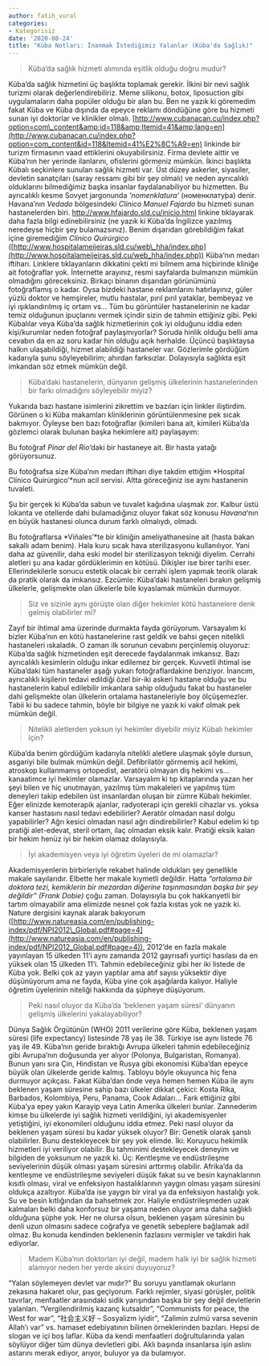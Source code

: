 ```yaml
---
author: fatih_vural
categories:
- Kategorisiz
date: '2020-08-24'
title: "Küba Notları: İnanmak İstediğimiz Yalanlar (Küba'da Sağlık)"
---
```

> Küba’da sağlık hizmeti alımında eşitlik olduğu doğru mudur?

Küba’da sağlık hizmetini üç başlıkta toplamak gerekir. İlkini bir nevi sağlık turizmi olarak değerlendirebiliriz. Meme silikonu, botox, liposuction gibi uygulamaların daha popüler olduğu bir alan bu. Ben ne yazık ki göremedim fakat Küba ve Küba dışında da epeyce reklamı döndüğüne göre bu hizmeti sunan iyi doktorlar ve klinikler olmalı. [http://www.cubanacan.cu/index.php?option=com\_content&amp;id=118&amp;Itemid=41&amp;lang=en](http://www.cubanacan.cu/index.php?option=com_content&id=118&Itemid=41%E2%8C%A9=en) linkinde bir turizm firmasının vaad ettiklerini okuyabilirsiniz. Firma devlete aittir ve Küba’nın her yerinde ilanlarını, ofislerini görmeniz mümkün. İkinci başlıkta Kübalı seçkinlere sunulan sağlık hizmeti var. Üst düzey askerler, siyasiler, devletin sanatçıları (saray ressamı gibi bir şey olmalı) ve neden ayrıcalıklı olduklarını bilmediğimiz başka insanlar faydalanabiliyor bu hizmetten. Bu ayrıcalıklı kesme Sovyet jargonunda *‘nomenklatura’* (номенклату́ра) denir. Havana’nın *Vedado* bölgesindeki *Clinico Manuel Fajardo* bu hizmeti sunan hastanelerden biri. <http://www.hfajardo.sld.cu/inicio.html> linkine tıklayarak daha fazla bilgi edinebilirsiniz (ne yazık ki Küba’da İngilizce yazılmış neredeyse hiçbir şey bulamazsınız). Benim dışarıdan görebildiğim fakat içine giremediğim *Clínico Quirúrgico* ([http://www.hospitalameijeiras.sld.cu/web\_hha/index.php](http://www.hospitalameijeiras.sld.cu/web_hha/index.php)) Küba’nın medarı iftiharı. Linklere tıklayanların dikkatini çekti mi bilmem ama hiçbirinde kliniğe ait fotoğraflar yok. İnternette arayınız, resmi sayfalarda bulmanızın mümkün olmadığını göreceksiniz. Birkaçı binanın dışarıdan görünümünü fotoğraflamış o kadar. Oysa bizdeki hastane reklamlarını hatırlayınız, güler yüzlü doktor ve hemşireler, mutlu hastalar, pırıl pırıl yataklar, bembeyaz ve iyi ışıklandırılmış iç ortam vs… Tüm bu görüntüler hastanelerinin ne kadar temiz olduğunun ipuçlarını vermek içindir sizin de tahmin ettiğiniz gibi. Peki Kübalılar veya Küba’da sağlık hizmetlerinin çok iyi olduğunu iddia eden kişi/kurumlar neden fotoğraf paylaşmıyorlar? Soruda hinlik olduğu belli ama cevabın da en az soru kadar hin olduğu açık herhalde. Üçüncü başlıktaysa halkın ulaşabildiği, hizmet alabildiği hastaneler var. Gözlerimle gördüğüm kadarıyla şunu söyleyebilirim; ahırdan farksızlar. Dolayısıyla sağlıkta eşit imkandan söz etmek mümkün değil.

> Küba’daki hastanelerin, dünyanın gelişmiş ülkelerinin hastanelerinden bir farkı olmadığını söyleyebilir miyiz?

Yukarıda bazı hastane isimlerini zikrettim ve bazıları için linkler iliştirdim. Görünen o ki Küba makamları kliniklerinin görüntülenmesine pek sıcak bakmıyor. Öyleyse ben bazı fotoğraflar (kimileri bana ait, kimileri Küba’da gözlemci olarak bulunan başka hekimlere ait) paylaşayım:

<!-- [![BEDATMARINAAZCUY1](../../uploads/2013/08/BEDATMARINAAZCUY1-300x201.jpg)](https://iktisadiyat.com/wp-content/uploads/2013/08/BEDATMARINAAZCUY1.jpg) -->

Bu fotoğraf *Pinar del Rio*‘daki bir hastaneye ait. Bir hasta yatağı görüyorsunuz.

<!-- [![2](../../uploads/2013/08/2-300x225.jpg)](https://iktisadiyat.com/wp-content/uploads/2013/08/2.jpg) -->

Bu fotoğrafsa size Küba’nın medarı iftiharı diye takdim ettiğim *Hospital Clínico Quirúrgico’*nun acil servisi. Altta göreceğiniz ise aynı hastanenin tuvaleti.
<!-- 
[![3](../../uploads/2013/08/3.jpg)](https://iktisadiyat.com/wp-content/uploads/2013/08/3.jpg) -->

Şu bir gerçek ki Küba’da sabun ve tuvalet kağıdına ulaşmak zor. Kalbur üstü lokanta ve otellerde dahi bulamadığınız oluyor fakat söz konusu *Havana*‘nın en büyük hastanesi olunca durum farklı olmalıydı, olmadı.

<!-- [![fotoğraf](../../uploads/2013/08/foto%C4%9Fraf-225x300.jpg)](https://iktisadiyat.com/wp-content/uploads/2013/08/foto%C4%9Fraf.jpg) -->

Bu fotoğraflarsa *Viñales’*te bir kliniğin ameliyathanesine ait (hasta bakan sakallı adam benim). Hala kuru sıcak hava sterilizasyonu kullanılıyor. Yani daha az güvenilir, daha eski model bir sterilizasyon tekniği diyelim. Cerrahi aletleri şu ana kadar gördüklerimin en kötüsü. Dikişler ise birer tarihi eser. Ellerindekilerle sonucu estetik olacak bir cerrahi işlem yapmak teorik olarak da pratik olarak da imkansız. Ezcümle: Küba’daki hastaneleri bırakın gelişmiş ülkelerle, gelişmekte olan ülkelerle bile kıyaslamak mümkün durmuyor.

> Siz ve sizinle aynı görüşte olan diğer hekimler kötü hastanelere denk gelmiş olabilirler mi?

Zayıf bir ihtimal ama üzerinde durmakta fayda görüyorum. Varsayalım ki bizler Küba’nın en kötü hastanelerine rast geldik ve bahsi geçen nitelikli hastaneleri ıskaladık. O zaman ilk sorunun cevabını perçinlemiş oluyoruz: Küba’da sağlık hizmetinden eşit derecede faydalanmak imkansız. Bazı ayrıcalıklı kesimlerin olduğu inkar edilemez bir gerçek. Kuvvetli ihtimal ise Küba’daki tüm hastaneler aşağı yukarı fotoğraflardakine benziyor. İnancım, ayrıcalıklı kişilerin tedavi edildiği özel bir-iki askeri hastane olduğu ve bu hastanelerin kabul edilebilir imkanlara sahip olduğudu fakat bu hastaneler dahi gelişmekte olan ülkelerin ortalama hastaneleriyle boy ölçüşemezler. Tabii ki bu sadece tahmin, böyle bir bilgiye ne yazık ki vakıf olmak pek mümkün değil.

> Nitelikli aletlerden yoksun iyi hekimler diyebilir miyiz Kübalı hekimler için?

Küba’da benim gördüğüm kadarıyla nitelikli aletlere ulaşmak şöyle dursun, asgariyi bile bulmak mümkün değil. Defibrilatör görmemiş acil hekimi, atroskop kullanmamış ortopedist, aeratörü olmayan diş hekimi vs… kanaatimce iyi hekimler olamazlar. Varsayalım ki tıp kitaplarında yazan her şeyi bilen ve hiç unutmayan, yazılmış tüm makaleleri ve yapılmış tüm deneyleri takip edebilen üst insanlardan oluşan bir zümre Kübalı hekimler. Eğer elinizde kemoterapik ajanlar, radyoterapi için gerekli cihazlar vs. yoksa kanser hastasını nasıl tedavi edebilirler? Aeratör olmadan nasıl dolgu yapabilirler? Ağrı kesici olmadan nasıl ağrı dindirebilirler? Kabul edelim ki tıp pratiği alet-edevat, steril ortam, ilaç olmadan eksik kalır. Pratiği eksik kalan bir hekim henüz iyi bir hekim olamaz dolayısıyla.

> İyi akademisyen veya iyi öğretim üyeleri de mi olamazlar?

Akademisyenlerin birbirleriyle rekabet halinde oldukları şey genellikle makale sayılarıdır. Elbette her makale kıymetli değildir. Hatta *“ortalama bir doktora tezi, kemiklerin bir mezardan diğerine taşınmasından başka bir şey değildir” (Frank Dobie)* çoğu zaman. Dolayısıyla bu çok hakkanyetli bir tartım olmayabilir ama elimizde nesnel çok fazla kıstas yok ne yazık ki. Nature dergisini kaynak alarak bakıyorum ([http://www.natureasia.com/en/publishing-index/pdf/NPI2012\_Global.pdf#page=4](http://www.natureasia.com/en/publishing-index/pdf/NPI2012_Global.pdf#page=4)), 2012’de en fazla makale yayınlayan 15 ülkeden 11’i aynı zamanda 2012 gayrısafi yurtiçi hasılası da en yüksek olan 15 ülkeden 11’i. Tahmin edebileceğiniz gibi her iki listede de Küba yok. Belki çok az yayın yaptılar ama atıf sayısı yüksektir diye düşünüyorum ama ne fayda, Küba yine çok aşağılarda kalıyor. Haliyle öğretim üyelerinin niteliği hakkında da şüpheye düşüyorum.

> Peki nasıl oluyor da Küba’da ‘beklenen yaşam süresi’ dünyanın gelişmiş ülkelerini yakalayabiliyor?

Dünya Sağlık Örgütünün (WHO) 2011 verilerine göre Küba, beklenen yaşam süresi (life expectancy) listesinde 78 yaş ile 38. Türkiye ise aynı listede 76 yaş ile 49. Küba’nın geride bıraktığı Avrupa ülkeleri tahmin edebileceğiniz gibi Avrupa’nın doğusunda yer alıyor (Polonya, Bulgaristan, Romanya). Bunun yanı sıra Çin, Hindistan ve Rusya gibi ekonomisi Küba’dan epeyce büyük olan ülkelerde geride kalmış. Tabloyu böyle okuyunca hiç fena durmuyor açıkçası. Fakat Küba’dan önde veya hemen hemen Küba ile aynı beklenen yaşam süresine sahip bazı ülkeler dikkat çekici: Kosta Rika, Barbados, Kolombiya, Peru, Panama, Cook Adaları… Fark ettiğiniz gibi Küba’ya epey yakın Karayip veya Latin Amerika ülkeleri bunlar. Zannederim kimse bu ülkelerde iyi sağlık hizmeti verildiğini, iyi akademisyenler yetiştiğini, iyi ekonomileri olduğunu iddia etmez. Peki nasıl oluyor da beklenen yaşam süresi bu kadar yüksek oluyor? Bir: Genetik olarak şanslı olabilirler. Bunu destekleyecek bir şey yok elimde. İki: Koruyucu hekimlik hizmetleri iyi veriliyor olabilir. Bu tahminimi destekleyecek deneyim ve bilgiden de yoksunum ne yazık ki. Üç: Kentleşme ve endüstrileşme seviyelerinin düşük olması yaşam süresini arttırmış olabilir. Afrika’da da kentleşme ve endüstrileşme seviyeleri düşük fakat su ve besin kaynaklarının kısıtlı olması, viral ve enfeksiyon hastalıklarının yaygın olması yaşam süresini oldukça azaltıyor. Küba’da ise yaygın bir viral ya da enfeksiyon hastalığı yok. Su ve besin kıtlığından da bahsetmek zor. Haliyle endüstrileşmeden uzak kalmaları belki daha konforsuz bir yaşama neden oluyor ama daha sağlıklı olduğuna şüphe yok. Her ne olursa olsun, beklenen yaşam süresinin bu denli uzun olmasını sadece coğrafya ve genetik sebeplere bağlamak adil olmaz. Bu konuda kendinden beklenenin fazlasını vermişler ve takdiri hak ediyorlar.

> Madem Küba’nın doktorları iyi değil, madem halk iyi bir sağlık hizmeti alamıyor neden her yerde aksini duyuyoruz?

“Yalan söylemeyen devlet var mıdır?” Bu soruyu yanıtlamak okurların zekasına hakaret olur, pas geçiyorum. Farklı rejimler, siyasi görüşler, politik tavırlar, menfaatler arasındaki sidik yarışından başka bir şey değil devletlerin yalanları. “Vergilendirilmiş kazanç kutsaldır”, “Communists for peace, the West for war”, “社会主义好 – Sosyalizm iyidir”, “Zalimin zulmü varsa sevenin Allah’ı var” vs. hamaset edebiyatının bilinen örneklerinden bazıları. Hepsi de slogan ve içi boş laflar. Küba da kendi menfaatleri doğrultularında yalan söylüyor diğer tüm dünya devletleri gibi. Aklı başında insanlarsa işin aslını astarını merak ediyor, arıyor, buluyor ya da bulamıyor.
